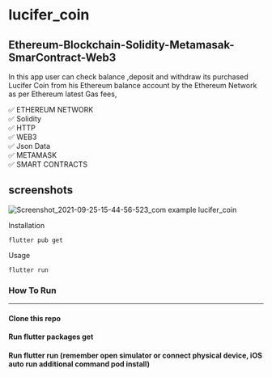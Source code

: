 # lucifer_coin

## Ethereum-Blockchain-Solidity-Metamasak-SmarContract-Web3

In this app user can check balance ,deposit and withdraw its purchased Lucifer Coin from his Ethereum balance account by the Ethereum Network as per Ethereum latest Gas fees, 

✅  ETHEREUM NETWORK\
✅  Solidity\
✅  HTTP\
✅  WEB3\
✅  Json Data\
✅  METAMASK\
✅  SMART CONTRACTS

##  screenshots
![Screenshot_2021-09-25-15-44-56-523_com example lucifer_coin](https://user-images.githubusercontent.com/51333268/134768624-98e6ea0d-e94b-4d0d-bf31-2892478816d9.jpg)



Installation

```
flutter pub get
```
Usage 

```
flutter run
```


### How To Run
-----------------------
#### Clone this repo
#### Run flutter packages get
#### Run flutter run (remember open simulator or connect physical device, iOS auto run additional command pod install)




